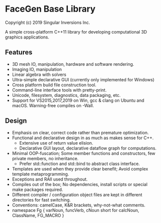 # FaceGen Base Library

Copyright (c) 2019 Singular Inversions Inc.

A simple cross-platform C++11 library for developing computational 3D graphics applications.

## Features

* 3D mesh IO, manipulation, hardware and software rendering.
* Imaging IO, manipulation
* Linear algebra with solvers
* Ultra-simple declarative GUI (currently only implemented for Windows)
* Cross platform build file construction tool.
* Command-line interface tools with pretty-print.
* Unicode, filesystem, diagnostics, data packaging, etc.
* Support for VS2015,2017,2019 on Win, gcc & clang on Ubuntu and macOS. Warning-free compiles on -Wall.

## Design

* Emphasis on clear, correct code rather than premature optimization.
* Functional and declarative design in as much as makes sense for C++.
  * Extensive use of return value elision.
  * Declarative GUI layout, declarative dataflow graph for computations.
* Minimal OOP-fuscation; Some member functions and constructors, few private members, no inheritance.
  * Prefer std::function and std::bind to abstract class interface.
* Templates are used when they provide clear benefit; Avoid complex template metaprogramming.
* Exceptions and RAII used throughout.
* Compiles out of the box; No dependencies, install scripts or special make packages required.
* Different compiler / configuration object files are kept in different directories for fast switching.
* Conventions: camelCase, K&R brackets, why-not-what comments.
* namespace Fg { varNoun, funcVerb, cNoun short for calcNoun, ClassName, FG_MACRO }
